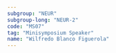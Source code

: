 ```yaml
---
subgroup: "NEUR"
subgroup-long: "NEUR-2"
code: "MS07"
tag: "Minisymposium Speaker"
name: "Wilfredo Blanco Figuerola"
---
```

